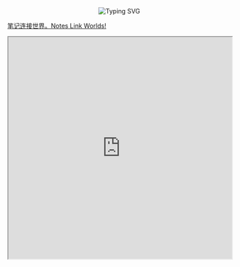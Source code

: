 

  <div align="center">
    <a >
      <img src="https://readme-typing-svg.demolab.com?font=Fira+Code&pause=1000&width=435&lines=知止而后定;Zig--er--Holding!&center=true&size=27" alt="Typing SVG" />
    </a>
  </div>


[笔记连接世界。Notes Link Worlds!](https://zigholding.github.io/quartz/)



<iframe src="https://zigholding.github.io/quartz/" width = "100%" height=500></iframe>



